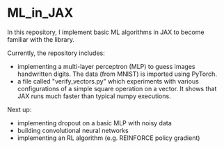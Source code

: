 # ML_in_JAX

In this repository, I implement basic ML algorithms in JAX to become familiar with the library.

Currently, the repository includes:
- implementing a multi-layer perceptron (MLP) to guess images handwritten digits. The data (from MNIST) is imported using PyTorch. 
- a file called "verify_vectors.py" which experiments with various configurations of a simple square operation on a vector. It shows that JAX runs much faster than typical numpy executions.

Next up:
- implementing dropout on a basic MLP with noisy data
- building convolutional neural networks
- implementing an RL algorithm (e.g. REINFORCE policy gradient)